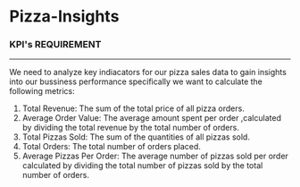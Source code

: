 # Pizza-Insights

### KPI's REQUIREMENT
---
We need to analyze key indiacators for our pizza sales data to gain insights into our bussiness performance specifically we want to calculate 
the following metrics:

1. Total Revenue: The sum of the total price of all pizza orders.
2. Average Order Value: The average amount spent per order ,calculated by dividing the total revenue by the total number of orders.
3. Total Pizzas Sold: The sum of the quantities of all pizzas sold.
4. Total Orders: The total number of orders placed.
5. Average Pizzas Per Order: The average number of pizzas sold per order calculated by dividing the total number of pizzas sold by the
   total number of orders.

